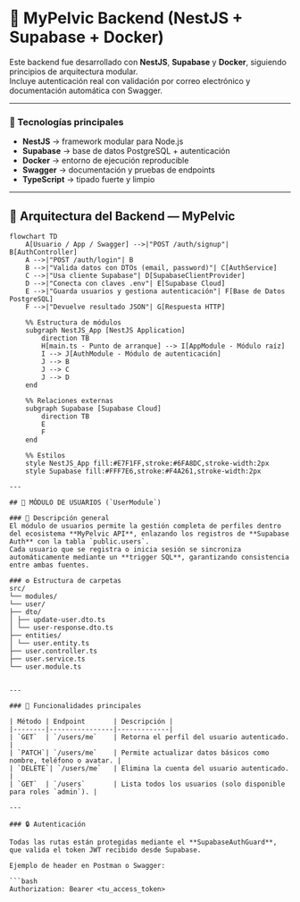 # 🧠 MyPelvic Backend (NestJS + Supabase + Docker)

Este backend fue desarrollado con **NestJS**, **Supabase** y **Docker**, siguiendo principios de arquitectura modular.  
Incluye autenticación real con validación por correo electrónico y documentación automática con Swagger.

---

### 🧱 Tecnologías principales
- **NestJS** → framework modular para Node.js  
- **Supabase** → base de datos PostgreSQL + autenticación  
- **Docker** → entorno de ejecución reproducible  
- **Swagger** → documentación y pruebas de endpoints  
- **TypeScript** → tipado fuerte y limpio  

---

## 🧠 Arquitectura del Backend — MyPelvic

```mermaid
flowchart TD
    A[Usuario / App / Swagger] -->|"POST /auth/signup"| B[AuthController]
    A -->|"POST /auth/login"| B
    B -->|"Valida datos con DTOs (email, password)"| C[AuthService]
    C -->|"Usa cliente Supabase"| D[SupabaseClientProvider]
    D -->|"Conecta con claves .env"| E[Supabase Cloud]
    E -->|"Guarda usuarios y gestiona autenticación"| F[Base de Datos PostgreSQL]
    F -->|"Devuelve resultado JSON"| G[Respuesta HTTP]
    
    %% Estructura de módulos
    subgraph NestJS_App [NestJS Application]
        direction TB
        H[main.ts - Punto de arranque] --> I[AppModule - Módulo raíz]
        I --> J[AuthModule - Módulo de autenticación]
        J --> B
        J --> C
        J --> D
    end

    %% Relaciones externas
    subgraph Supabase [Supabase Cloud]
        direction TB
        E
        F
    end

    %% Estilos
    style NestJS_App fill:#E7F1FF,stroke:#6FA8DC,stroke-width:2px
    style Supabase fill:#FFF7E6,stroke:#F4A261,stroke-width:2px

---

## 👥 MÓDULO DE USUARIOS (`UserModule`)

### 📘 Descripción general
El módulo de usuarios permite la gestión completa de perfiles dentro del ecosistema **MyPelvic API**, enlazando los registros de **Supabase Auth** con la tabla `public.users`.  
Cada usuario que se registra o inicia sesión se sincroniza automáticamente mediante un **trigger SQL**, garantizando consistencia entre ambas fuentes.

### ⚙️ Estructura de carpetas
src/
└── modules/
└── user/
├── dto/
│ ├── update-user.dto.ts
│ └── user-response.dto.ts
├── entities/
│ └── user.entity.ts
├── user.controller.ts
├── user.service.ts
└── user.module.ts


---

### 🧩 Funcionalidades principales

| Método | Endpoint       | Descripción |
|--------|----------------|-------------|
| `GET`  | `/users/me`    | Retorna el perfil del usuario autenticado. |
| `PATCH`| `/users/me`    | Permite actualizar datos básicos como nombre, teléfono o avatar. |
| `DELETE`| `/users/me`   | Elimina la cuenta del usuario autenticado. |
| `GET`  | `/users`       | Lista todos los usuarios (solo disponible para roles `admin`). |

---

### 🔒 Autenticación

Todas las rutas están protegidas mediante el **SupabaseAuthGuard**, que valida el token JWT recibido desde Supabase.

Ejemplo de header en Postman o Swagger:

```bash
Authorization: Bearer <tu_access_token>
